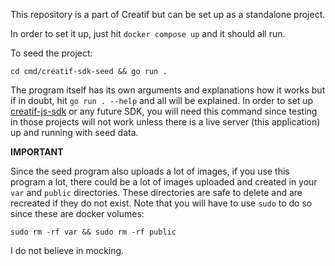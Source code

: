 This repository is a part of Creatif but can be set up as a standalone project. 

In order to set it up, just hit `docker compose up` and it should all run.

To seed the project:

`cd cmd/creatif-sdk-seed && go run .`

The program itself has its own arguments and explanations how it works but if in doubt, hit `go run . --help` and
all will be explained. In order to set up [creatif-js-sdk](https://github.com/Creatif/creatif-js-sdk) or any future SDK,
you will need this command since testing in those projects will not work unless there is a live server (this application)
up and running with seed data. 

**IMPORTANT**

Since the seed program also uploads a lot of images, if you use this program a lot, there could be a lot of images uploaded
and created in your `var` and `public` directories. These directories are safe to delete and are recreated if they do not exist.
Note that you will have to use `sudo` to do so since these are docker volumes:

`sudo rm -rf var && sudo rm -rf public`

I do not believe in mocking. 